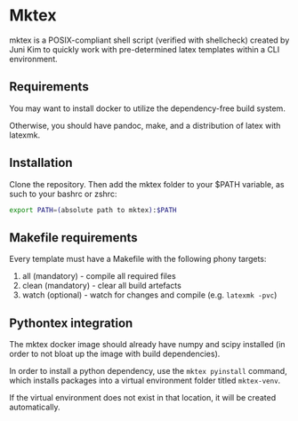 # Mktex

mktex is a POSIX-compliant shell script (verified with shellcheck) created by
Juni Kim to quickly work with pre-determined latex templates within a CLI
environment.

## Requirements

You may want to install docker to utilize the dependency-free build system.

Otherwise, you should have pandoc, make, and a distribution of latex with
latexmk.

## Installation

Clone the repository. Then add the mktex folder to your
$PATH variable, as such to your bashrc or zshrc:

```sh
export PATH=(absolute path to mktex):$PATH
```

## Makefile requirements

Every template must have a Makefile with the following phony targets:

1. all (mandatory) - compile all required files
2. clean (mandatory) - clear all build artefacts
3. watch (optional) - watch for changes and compile (e.g. `latexmk -pvc`)

## Pythontex integration

The mktex docker image should already have numpy and scipy installed (in order
to not bloat up the image with build dependencies).

In order to install a python dependency, use the `mktex pyinstall` command,
which installs packages into a virtual environment folder titled `mktex-venv`.

If the virtual environment does not exist in that location, it will be created
automatically.
